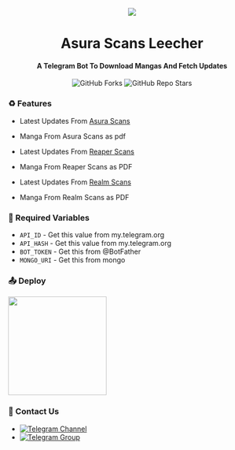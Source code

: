 <p align="center"><a href="https://github.com/bhkvlldu/ura-Scans-Leecher"><img src="https://telegra.ph/file/be6829584bbfe5f15dda2.png"></a></p> 

<h1 align="center"><b>Asura Scans Leecher</b></h1>
<h4 align="center"><b>A Telegram Bot To Download Mangas And Fetch Updates</b></h4>

<p align="center" > <img alt="GitHub Forks" src="https://img.shields.io/github/forks/AuraMoon55/Asura-Scans-Leecher?label=%F0%9F%8D%B4Forks&logoColor=blue&style=social"> <img alt="GitHub Repo Stars" src="https://img.shields.io/github/stars/AuraMoon55/Asura-Scans-Leecher?label=%E2%AD%90%EF%B8%8FStars&logoColor=blue&style=social"> </p>


### ♻️ Features
* Latest Updates From [Asura Scans](https://asurascans.com)
* Manga From Asura Scans as pdf

* Latest Updates From [Reaper Scans](https://reaperscans.com)
* Manga From Reaper Scans as PDF

* Latest Updates From [Realm Scans](https://realmscans.com)
* Manga From Realm Scans as PDF


### 🧲 Required Variables

* `API_ID` - Get this value from my.telegram.org
* `API_HASH` - Get this value from my.telegram.org
* `BOT_TOKEN` - Get this from @BotFather
* `MONGO_URI` - Get this from mongo


### 📤 Deploy
<p><a href="https://heroku.com/deploy?template=https://github.com/bhkvlldu/ura-Scans-Leecher.git"><img src="https://img.shields.io/badge/Deploy%20To%20Heroku-blueviolet?style=for-the-badge&logo=heroku" width="200""/></a></p>

### 👤 Contact Us
- [![Telegram Channel](https://img.shields.io/static/v1?label=Join&message=Telegram%20Channel&color=blueviolet&style=for-the-badge&logo=telegram&logoColor=violet)](https://telegram.me/TechZBots)
- [![Telegram Group](https://img.shields.io/static/v1?label=Join&message=Telegram%20Group&color=blueviolet&style=for-the-badge&logo=telegram&logoColor=violet)](https://telegram.me/TechZBots_Support)

